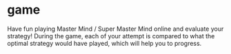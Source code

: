 # game
Have fun playing Master Mind / Super Master Mind online and evaluate your strategy!
During the game, each of your attempt is compared to what the optimal strategy would have played, which will help you to progress.
